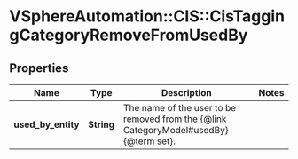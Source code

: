 # VSphereAutomation::CIS::CisTaggingCategoryRemoveFromUsedBy

## Properties
Name | Type | Description | Notes
------------ | ------------- | ------------- | -------------
**used_by_entity** | **String** | The name of the user to be removed from the {@link CategoryModel#usedBy} {@term set}. | 


